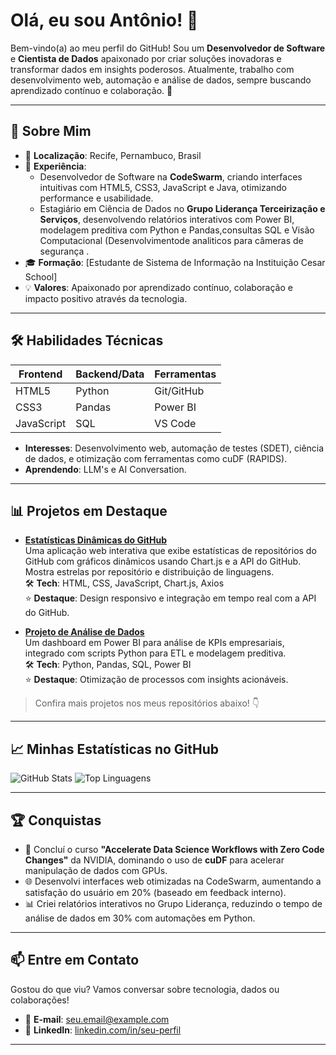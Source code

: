 # Olá, eu sou Antônio! 👋

Bem-vindo(a) ao meu perfil do GitHub! Sou um **Desenvolvedor de Software** e **Cientista de Dados** apaixonado por criar soluções inovadoras e transformar dados em insights poderosos. Atualmente, trabalho com desenvolvimento web, automação e análise de dados, sempre buscando aprendizado contínuo e colaboração. 🚀

---

## 🌟 Sobre Mim

- 📍 **Localização**: Recife, Pernambuco, Brasil
- 💼 **Experiência**:
  - Desenvolvedor de Software na **CodeSwarm**, criando interfaces intuitivas com HTML5, CSS3, JavaScript e Java, otimizando performance e usabilidade.
  - Estagiário em Ciência de Dados no **Grupo Liderança Terceirização e Serviços**, desenvolvendo relatórios interativos com Power BI, modelagem preditiva com Python e Pandas,consultas SQL e Visão Computacional (Desenvolvimentode analiticos para câmeras de segurança .
- 🎓 **Formação**: [Estudante de Sistema de Informação na Instituição Cesar School]
- 💡 **Valores**: Apaixonado por aprendizado contínuo, colaboração e impacto positivo através da tecnologia.

---

## 🛠️ Habilidades Técnicas

| **Frontend** | **Backend/Data** | **Ferramentas** |
|--------------|------------------|-----------------|
| HTML5        | Python           | Git/GitHub      |
| CSS3         | Pandas           | Power BI        |
| JavaScript   | SQL              | VS Code         |

- **Interesses**: Desenvolvimento web, automação de testes (SDET), ciência de dados, e otimização com ferramentas como cuDF (RAPIDS).
- **Aprendendo**: LLM's e AI Conversation.

---

## 📊 Projetos em Destaque

- **[Estatísticas Dinâmicas do GitHub](https://github.com/seu-usuario/seu-repositorio)**  
  Uma aplicação web interativa que exibe estatísticas de repositórios do GitHub com gráficos dinâmicos usando Chart.js e a API do GitHub. Mostra estrelas por repositório e distribuição de linguagens.  
  🛠️ **Tech**: HTML, CSS, JavaScript, Chart.js, Axios  
  ⭐ **Destaque**: Design responsivo e integração em tempo real com a API do GitHub.

- **[Projeto de Análise de Dados](https://github.com/seu-usuario/seu-projeto-dados)**  
  Um dashboard em Power BI para análise de KPIs empresariais, integrado com scripts Python para ETL e modelagem preditiva.  
  🛠️ **Tech**: Python, Pandas, SQL, Power BI  
  ⭐ **Destaque**: Otimização de processos com insights acionáveis.

> Confira mais projetos nos meus repositórios abaixo! 👇

---

## 📈 Minhas Estatísticas no GitHub

![GitHub Stats](https://github-readme-stats.vercel.app/api?username=tonisandes&show_icons=true&theme=radical)
![Top Linguagens](https://github-readme-stats.vercel.app/api/top-langs/?username=tonisandes&layout=compact&theme=radical)

---

## 🏆 Conquistas

- 🥇 Concluí o curso **"Accelerate Data Science Workflows with Zero Code Changes"** da NVIDIA, dominando o uso de **cuDF** para acelerar manipulação de dados com GPUs.
- 🌐 Desenvolvi interfaces web otimizadas na CodeSwarm, aumentando a satisfação do usuário em 20% (baseado em feedback interno).
- 📊 Criei relatórios interativos no Grupo Liderança, reduzindo o tempo de análise de dados em 30% com automações em Python.

---

## 📫 Entre em Contato

Gostou do que viu? Vamos conversar sobre tecnologia, dados ou colaborações!  
- 📧 **E-mail**: [seu.email@example.com](mailto:tonibmartinsdev@gmail.com)  
- 💼 **LinkedIn**: [linkedin.com/in/seu-perfil](https://linkedin.com/in/antmartins)  

---
